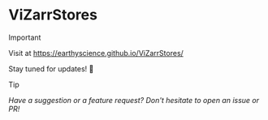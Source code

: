# ViZarrStores

> [!IMPORTANT]
> Visit at https://earthyscience.github.io/ViZarrStores/

Stay tuned for updates! 🚀

> [!TIP]
> _Have a suggestion or a feature request? Don't hesitate to open an issue or PR!_
